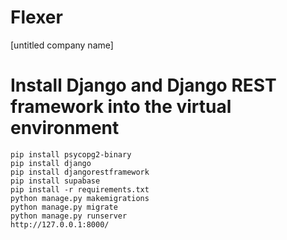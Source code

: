 # Flexer

[untitled company name]

# Install Django and Django REST framework into the virtual environment

```
pip install psycopg2-binary
pip install django
pip install djangorestframework
pip install supabase
pip install -r requirements.txt
python manage.py makemigrations
python manage.py migrate
python manage.py runserver
http://127.0.0.1:8000/
```
